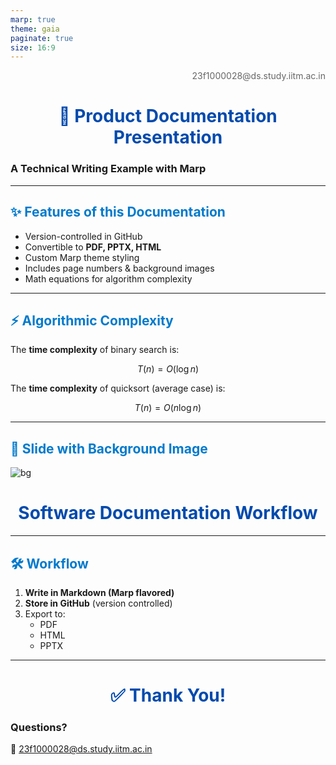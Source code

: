 ```yaml
---
marp: true
theme: gaia
paginate: true
size: 16:9
---
```


<!-- Custom theme definition -->
<style>
section {
  font-family: "Helvetica", sans-serif;
}
h1 {
  color: #004aad;
  text-align: center;
}
h2 {
  color: #007acc;
}
footer {
  font-size: 14px;
  text-align: right;
  color: #666;
}
</style>

<!-- Footer with email -->
<footer>23f1000028@ds.study.iitm.ac.in</footer>

# 📘 Product Documentation Presentation
### A Technical Writing Example with Marp

---

## ✨ Features of this Documentation

- Version-controlled in GitHub  
- Convertible to **PDF, PPTX, HTML**  
- Custom Marp theme styling  
- Includes page numbers & background images  
- Math equations for algorithm complexity  

---

## ⚡ Algorithmic Complexity

The **time complexity** of binary search is:  

$$
T(n) = O(\log n)
$$  

The **time complexity** of quicksort (average case) is:  

$$
T(n) = O(n \log n)
$$  

---

## 🌄 Slide with Background Image

![bg](https://images.unsplash.com/photo-1526378722484-cc5c510fb0b7?auto=format&fit=crop&w=1350&q=80)

# Software Documentation Workflow

---

## 🛠 Workflow

1. **Write in Markdown (Marp flavored)**  
2. **Store in GitHub** (version controlled)  
3. Export to:  
   - PDF  
   - HTML  
   - PPTX  

---

# ✅ Thank You!
### Questions?  
📧 23f1000028@ds.study.iitm.ac.in
